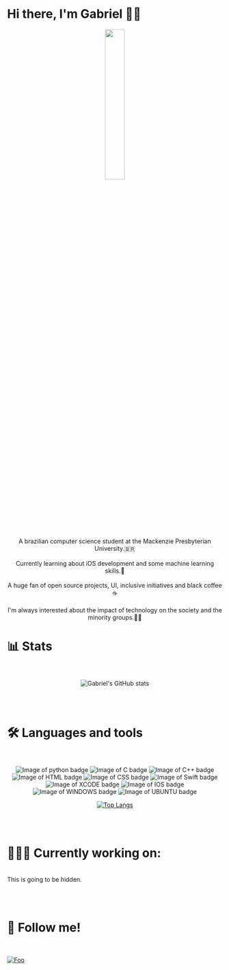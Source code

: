 # Hi there, I'm Gabriel 👋🏾

<p align="center">
<img src="https://media.giphy.com/media/MeJgB3yMMwIaHmKD4z/giphy.gif" width="30%">
<br><br>
A brazilian computer science student at the Mackenzie Presbyterian University.🇧🇷 <br><br>
Currently learning about iOS development and some machine learning skills.🤖<br><br>
A huge fan of open source projects, UI, inclusive initiatives and black coffee ☕️ <br><br>
I'm always interested about the impact of technology on the society and the minority groups.✊🏾
</p>


# 📊 Stats

<br>
<div align="center">
 
![Gabriel's GitHub stats](https://github-readme-stats.vercel.app/api?username=batistagc&show_icons=true&theme=radical)
 
</div>
<br><br>

# 🛠 Languages and tools 
 <br> 
 <div align="center">
 
  ![Image of python badge](https://img.shields.io/badge/Python-3776AB?style=for-the-badge&logo=python&logoColor=white)
  ![Image of C badge](https://img.shields.io/badge/C-00599C?style=for-the-badge&logo=c&logoColor=white)
  ![Image of C++ badge](https://img.shields.io/badge/C%2B%2B-00599C?style=for-the-badge&logo=c%2B%2B&logoColor=white)
  ![Image of HTML badge](https://img.shields.io/badge/HTML5-E34F26?style=for-the-badge&logo=html5&logoColor=white)
  ![Image of CSS badge](https://img.shields.io/badge/CSS3-1572B6?style=for-the-badge&logo=css3&logoColor=white)
  ![Image of Swift badge](https://img.shields.io/badge/Swift-FA7343?style=for-the-badge&logo=swift&logoColor=white)
  ![Image of XCODE badge](https://img.shields.io/badge/Xcode-007ACC?style=flat-square&logo=Xcode&logoColor=white)
  ![Image of IOS badge](https://img.shields.io/badge/iOS-000000?style=for-the-badge&logo=ios&logoColor=white)
  ![Image of WINDOWS badge](https://img.shields.io/badge/Windows-0078D6?style=for-the-badge&logo=windows&logoColor=white)
  ![Image of UBUNTU badge](https://img.shields.io/badge/Ubuntu-E95420?style=for-the-badge&logo=ubuntu&logoColor=white)
 
  
  [![Top Langs](https://github-readme-stats.vercel.app/api/top-langs/?username=batistagc&layout=compact)](https://github.com/batistagc/github-readme-stats)
 
</div>
<br><br>

# 👨🏾‍💻 Currently working on:

  
  <br>
   This is going to be hidden.
   
<br><br>

# 👥 Follow me!
<br>

[![Foo](https://img.shields.io/badge/Facebook-1877F2?style=for-the-badge&logo=facebook&logoColor=white)](https://www.facebook.com/gabriel.batista.524934/)

<!--
**batistagc/batistagc** is a ✨ _special_ ✨ repository because its `README.md` (this file) appears on your GitHub profile.

Here are some ideas to get you started:

- 🔭 I’m currently working on ...
- 🌱 I’m currently learning ...
- 👯 I’m looking to collaborate on ...
- 🤔 I’m looking for help with ...
- 💬 Ask me about ...
- 📫 How to reach me: ...
- 😄 Pronouns: ...
- ⚡ Fun fact: ...
-->
